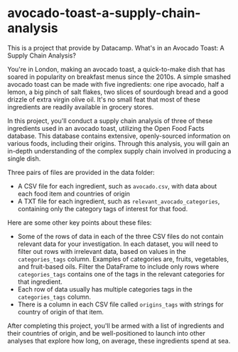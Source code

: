 # avocado-toast-a-supply-chain-analysis

This is a project that provide by Datacamp. What's in an Avocado Toast: A Supply Chain Analysis? 

You're in London, making an avocado toast, a quick-to-make dish that has soared in popularity on breakfast menus since the 2010s. A simple smashed avocado toast can be made with five ingredients: one ripe avocado, half a lemon, a big pinch of salt flakes, two slices of sourdough bread and a good drizzle of extra virgin olive oil. It's no small feat that most of these ingredients are readily available in grocery stores. 

In this project, you'll conduct a supply chain analysis of three of these ingredients used in an avocado toast, utilizing the Open Food Facts database. This database contains extensive, openly-sourced information on various foods, including their origins. Through this analysis, you will gain an in-depth understanding of the complex supply chain involved in producing a single dish. 

Three pairs of files are provided in the data folder:
- A CSV file for each ingredient, such as `avocado.csv`, with data about each food item and countries of origin
- A TXT file for each ingredient, such as `relevant_avocado_categories`, containing only the category tags of interest for that food.

Here are some other key points about these files:
- Some of the rows of data in each of the three CSV files do not contain relevant data for your investigation. In each dataset, you will need to filter out rows with irrelevant data, based on values in the `categories_tags` column. Examples of categories are, fruits, vegetables, and fruit-based oils. Filter the DataFrame to include only rows where `categories_tags` contains one of the tags in the relevant categories for that ingredient.
- Each row of data usually has multiple categories tags in the `categories_tags` column.
- There is a column in each CSV file called `origins_tags` with strings for country of origin of that item.

After completing this project, you'll be armed with a list of ingredients and their countries of origin, and be well-positioned to launch into other analyses that explore how long, on average, these ingredients spend at sea.

[def]: avocado_wallpaper.jpeg